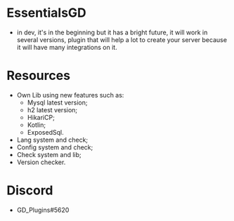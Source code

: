 # EssentialsGD

* in dev, it's in the beginning but it has a bright future, it will work in several versions, plugin that will help a lot to create your server because it will have many integrations on it.

# Resources

* Own Lib using new features such as:
  - Mysql latest version;
  - h2 latest version;
  - HikariCP;
  - Kotlin;
  - ExposedSql.
* Lang system and check;
* Config system and check;
* Check system and lib;
* Version checker.

# Discord

* GD_Plugins#5620
